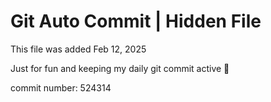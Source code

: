 # Git Auto Commit | Hidden File

This file was added Feb 12, 2025

Just for fun and keeping my daily git commit active 🤪

commit number: 524314
